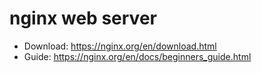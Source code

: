 # nginx web server

- Download: https://nginx.org/en/download.html
- Guide: https://nginx.org/en/docs/beginners_guide.html
